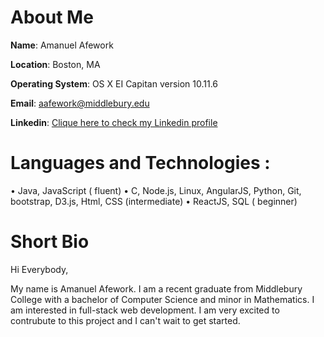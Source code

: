 
# About Me

**Name**: Amanuel Afework

**Location**: Boston, MA

**Operating System**: OS X EI Capitan version 10.11.6

**Email**: aafework@middlebury.edu

**Linkedin**: [Clique here to check my Linkedin profile](https://www.linkedin.com/in/aafework/)

   # Languages   and   Technologies :
   
•   Java,   JavaScript   ( fluent)
•   C,   Node.js,   Linux,   AngularJS,   Python,   Git,   bootstrap,   D3.js,   Html,   CSS   (intermediate)
•   ReactJS,   SQL   ( beginner)

# Short Bio


Hi Everybody,

My name is Amanuel Afework.  I am a recent graduate from Middlebury College with a bachelor of Computer Science  and minor in
Mathematics. I am interested in full-stack web development. I am very excited to contrubute  to this project and I can't wait to get started.

